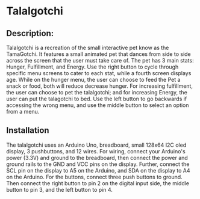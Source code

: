 # Talalgotchi
## Description:
  Talalgotchi is a recreation of the small interactive pet know as the TamaGotchi. It features a small animated pet that dances from side to side across the screen that the user must take care of. The pet has 3 main stats: Hunger, Fulfillment, and Energy. Use the right button to cycle through specific menu screens to cater to each stat, while a fourth screen displays age. While on the hunger menu, the user can choose to feed the Pet a snack or food, both will reduce decrease hunger. For increasing fulfillment, the user can choose to pet the talalgotchi; and for increasing Energy, the user can put the talagotchi to bed. Use the left button to go backwards if accessing the wrong menu, and use the middle button to select an option from a menu.
## Installation
The talalgotchi uses an Arduino Uno, breadboard, small 128x64 I2C oled display, 3 pushbuttons, and 12 wires. For wiring, connect your Arduino's power (3.3V) and ground to the breadboard, then connect the power and ground rails to the GND and VCC pins on the display. Further, connect the SCL pin on the display to A5 on the Arduino, and SDA on the display to A4 on the Arduino. For the buttons, connect three push buttons to ground. Then connect the right button to pin 2 on the digital input side, the middle button to pin 3, and the left button to pin 4.
## 
